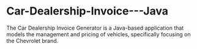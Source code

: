 # Car-Dealership-Invoice---Java
The Car Dealership Invoice Generator is a Java-based application that models the management and pricing of vehicles, specifically focusing on the Chevrolet brand.
